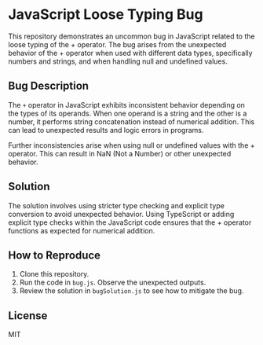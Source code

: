 # JavaScript Loose Typing Bug

This repository demonstrates an uncommon bug in JavaScript related to the loose typing of the + operator.  The bug arises from the unexpected behavior of the + operator when used with different data types, specifically numbers and strings, and when handling null and undefined values.

## Bug Description

The `+` operator in JavaScript exhibits inconsistent behavior depending on the types of its operands. When one operand is a string and the other is a number, it performs string concatenation instead of numerical addition. This can lead to unexpected results and logic errors in programs.

Further inconsistencies arise when using null or undefined values with the + operator. This can result in NaN (Not a Number) or other unexpected behavior.

## Solution

The solution involves using stricter type checking and explicit type conversion to avoid unexpected behavior.  Using TypeScript or adding explicit type checks within the JavaScript code ensures that the + operator functions as expected for numerical addition.

## How to Reproduce

1. Clone this repository.
2. Run the code in `bug.js`. Observe the unexpected outputs.
3. Review the solution in `bugSolution.js` to see how to mitigate the bug.

## License

MIT